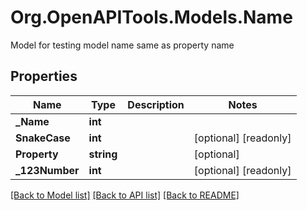 # Org.OpenAPITools.Models.Name
Model for testing model name same as property name
## Properties

Name | Type | Description | Notes
------------ | ------------- | ------------- | -------------
**_Name** | **int** |  | 
**SnakeCase** | **int** |  | [optional] [readonly] 
**Property** | **string** |  | [optional] 
**_123Number** | **int** |  | [optional] [readonly] 

[[Back to Model list]](../README.md#documentation-for-models) [[Back to API list]](../README.md#documentation-for-api-endpoints) [[Back to README]](../README.md)

